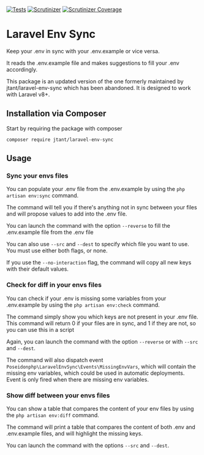 [![Tests](https://github.com/poseidonphp/Laravel-Env-Sync/workflows/Tests/badge.svg?branch=master&event=push)](https://github.com/poseidonphp/Laravel-Env-Sync/actions?query=branch%3Amaster)
[![Scrutinizer](https://img.shields.io/scrutinizer/g/poseidonphp/Laravel-Env-Sync.svg?maxAge=3600)](https://scrutinizer-ci.com/g/poseidonphp/Laravel-Env-Sync/?branch=master)
[![Scrutinizer Coverage](https://img.shields.io/scrutinizer/coverage/g/poseidonphp/Laravel-Env-Sync.svg?maxAge=3600)](https://scrutinizer-ci.com/g/poseidonphp/Laravel-Env-Sync/?branch=master)

# Laravel Env Sync

Keep your .env in sync with your .env.example or vice versa.

It reads the .env.example file and makes suggestions to fill your .env accordingly. 

This package is an updated version of the one formerly maintained by jtant/laravel-env-sync which has been abandoned. It is designed to work with Laravel v8+.

## Installation via Composer

Start by requiring the package with composer

```
composer require jtant/laravel-env-sync
```

## Usage

### Sync your envs files

You can populate your .env file from the .env.example by using the `php artisan env:sync` command.

The command will tell you if there's anything not in sync between your files and will propose values to add into the .env file.

You can launch the command with the option `--reverse` to fill the .env.example file from the .env file

You can also use `--src` and `--dest` to specify which file you want to use. You must use either both flags, or none.

If you use the `--no-interaction` flag, the command will copy all new keys with their default values.

### Check for diff in your envs files

You can check if your .env is missing some variables from your .env.example by using the `php artisan env:check` command.

The command simply show you which keys are not present in your .env file. This command will return 0 if your files are in sync, and 1 if they are not, so you can use this in a script

Again, you can launch the command with the option `--reverse` or with `--src` and `--dest`.

The command will also dispatch event `Poseidonphp\LaravelEnvSync\Events\MissingEnvVars`, which will contain the missing env variables, which could be used in automatic deployments. Event is only fired when there are missing env variables.

### Show diff between your envs files

You can show a table that compares the content of your env files by using the `php artisan env:diff` command.

The command will print a table that compares the content of both .env and .env.example files, and will highlight the missing keys.

You can launch the command with the options `--src` and `--dest`.
